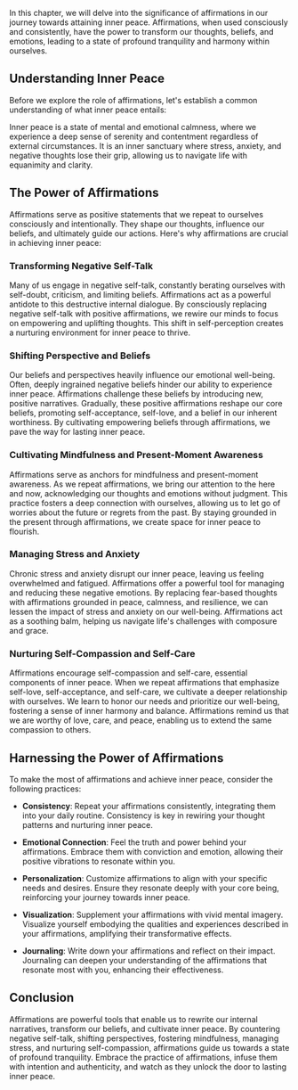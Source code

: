 
In this chapter, we will delve into the significance of affirmations in our journey towards attaining inner peace. Affirmations, when used consciously and consistently, have the power to transform our thoughts, beliefs, and emotions, leading to a state of profound tranquility and harmony within ourselves.

Understanding Inner Peace
-------------------------

Before we explore the role of affirmations, let's establish a common understanding of what inner peace entails:

Inner peace is a state of mental and emotional calmness, where we experience a deep sense of serenity and contentment regardless of external circumstances. It is an inner sanctuary where stress, anxiety, and negative thoughts lose their grip, allowing us to navigate life with equanimity and clarity.

The Power of Affirmations
-------------------------

Affirmations serve as positive statements that we repeat to ourselves consciously and intentionally. They shape our thoughts, influence our beliefs, and ultimately guide our actions. Here's why affirmations are crucial in achieving inner peace:

### Transforming Negative Self-Talk

Many of us engage in negative self-talk, constantly berating ourselves with self-doubt, criticism, and limiting beliefs. Affirmations act as a powerful antidote to this destructive internal dialogue. By consciously replacing negative self-talk with positive affirmations, we rewire our minds to focus on empowering and uplifting thoughts. This shift in self-perception creates a nurturing environment for inner peace to thrive.

### Shifting Perspective and Beliefs

Our beliefs and perspectives heavily influence our emotional well-being. Often, deeply ingrained negative beliefs hinder our ability to experience inner peace. Affirmations challenge these beliefs by introducing new, positive narratives. Gradually, these positive affirmations reshape our core beliefs, promoting self-acceptance, self-love, and a belief in our inherent worthiness. By cultivating empowering beliefs through affirmations, we pave the way for lasting inner peace.

### Cultivating Mindfulness and Present-Moment Awareness

Affirmations serve as anchors for mindfulness and present-moment awareness. As we repeat affirmations, we bring our attention to the here and now, acknowledging our thoughts and emotions without judgment. This practice fosters a deep connection with ourselves, allowing us to let go of worries about the future or regrets from the past. By staying grounded in the present through affirmations, we create space for inner peace to flourish.

### Managing Stress and Anxiety

Chronic stress and anxiety disrupt our inner peace, leaving us feeling overwhelmed and fatigued. Affirmations offer a powerful tool for managing and reducing these negative emotions. By replacing fear-based thoughts with affirmations grounded in peace, calmness, and resilience, we can lessen the impact of stress and anxiety on our well-being. Affirmations act as a soothing balm, helping us navigate life's challenges with composure and grace.

### Nurturing Self-Compassion and Self-Care

Affirmations encourage self-compassion and self-care, essential components of inner peace. When we repeat affirmations that emphasize self-love, self-acceptance, and self-care, we cultivate a deeper relationship with ourselves. We learn to honor our needs and prioritize our well-being, fostering a sense of inner harmony and balance. Affirmations remind us that we are worthy of love, care, and peace, enabling us to extend the same compassion to others.

Harnessing the Power of Affirmations
------------------------------------

To make the most of affirmations and achieve inner peace, consider the following practices:

* **Consistency**: Repeat your affirmations consistently, integrating them into your daily routine. Consistency is key in rewiring your thought patterns and nurturing inner peace.

* **Emotional Connection**: Feel the truth and power behind your affirmations. Embrace them with conviction and emotion, allowing their positive vibrations to resonate within you.

* **Personalization**: Customize affirmations to align with your specific needs and desires. Ensure they resonate deeply with your core being, reinforcing your journey towards inner peace.

* **Visualization**: Supplement your affirmations with vivid mental imagery. Visualize yourself embodying the qualities and experiences described in your affirmations, amplifying their transformative effects.

* **Journaling**: Write down your affirmations and reflect on their impact. Journaling can deepen your understanding of the affirmations that resonate most with you, enhancing their effectiveness.

Conclusion
----------

Affirmations are powerful tools that enable us to rewrite our internal narratives, transform our beliefs, and cultivate inner peace. By countering negative self-talk, shifting perspectives, fostering mindfulness, managing stress, and nurturing self-compassion, affirmations guide us towards a state of profound tranquility. Embrace the practice of affirmations, infuse them with intention and authenticity, and watch as they unlock the door to lasting inner peace.
